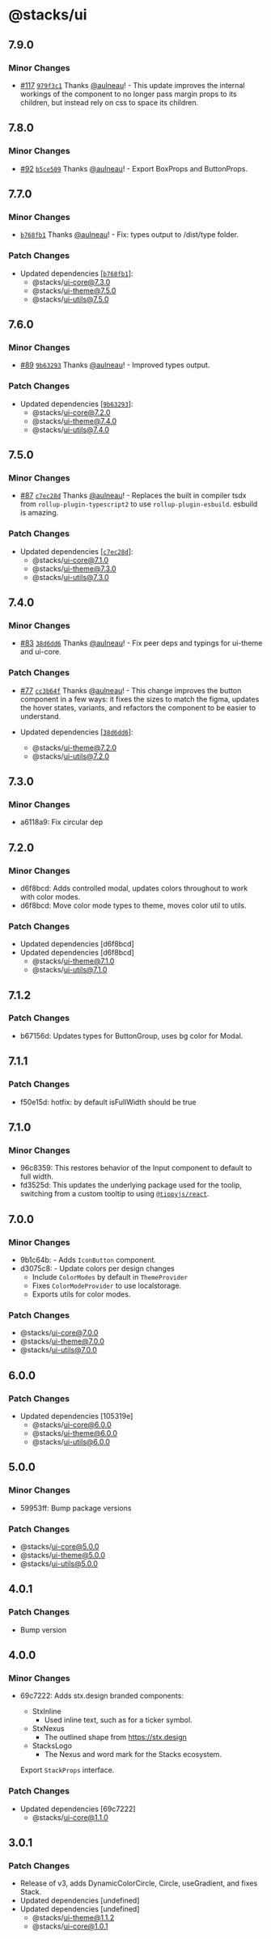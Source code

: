# @stacks/ui

## 7.9.0

### Minor Changes

- [#117](https://github.com/blockstack/ui/pull/117) [`979f3c1`](https://github.com/blockstack/ui/commit/979f3c1502f9619ca7ed7aec43c3204cc96c1514) Thanks [@aulneau](https://github.com/aulneau)! - This update improves the internal workings of the <Stack> component to no longer pass margin props to its children, but instead rely on css to space its children.

## 7.8.0

### Minor Changes

- [#92](https://github.com/blockstack/ui/pull/92) [`b5ce509`](https://github.com/blockstack/ui/commit/b5ce509b2083c2cca2af2a4d9f86dc6ab2477631) Thanks [@aulneau](https://github.com/aulneau)! - Export BoxProps and ButtonProps.

## 7.7.0

### Minor Changes

- [`b768fb1`](https://github.com/blockstack/ui/commit/b768fb1fb6eba8a2b62249ffba4b7a26057de391) Thanks [@aulneau](https://github.com/aulneau)! - Fix: types output to /dist/type folder.

### Patch Changes

- Updated dependencies [[`b768fb1`](https://github.com/blockstack/ui/commit/b768fb1fb6eba8a2b62249ffba4b7a26057de391)]:
  - @stacks/ui-core@7.3.0
  - @stacks/ui-theme@7.5.0
  - @stacks/ui-utils@7.5.0

## 7.6.0

### Minor Changes

- [#89](https://github.com/blockstack/ui/pull/89) [`9b63293`](https://github.com/blockstack/ui/commit/9b632939351b59517d07c41eaba4dc66385dcaa2) Thanks [@aulneau](https://github.com/aulneau)! - Improved types output.

### Patch Changes

- Updated dependencies [[`9b63293`](https://github.com/blockstack/ui/commit/9b632939351b59517d07c41eaba4dc66385dcaa2)]:
  - @stacks/ui-core@7.2.0
  - @stacks/ui-theme@7.4.0
  - @stacks/ui-utils@7.4.0

## 7.5.0

### Minor Changes

- [#87](https://github.com/blockstack/ui/pull/87) [`c7ec28d`](https://github.com/blockstack/ui/commit/c7ec28d470854fb581e34e988460a41ea81f1667) Thanks [@aulneau](https://github.com/aulneau)! - Replaces the built in compiler tsdx from `rollup-plugin-typescript2` to use `rollup-plugin-esbuild`. esbuild is amazing.

### Patch Changes

- Updated dependencies [[`c7ec28d`](https://github.com/blockstack/ui/commit/c7ec28d470854fb581e34e988460a41ea81f1667)]:
  - @stacks/ui-core@7.1.0
  - @stacks/ui-theme@7.3.0
  - @stacks/ui-utils@7.3.0

## 7.4.0

### Minor Changes

- [#83](https://github.com/blockstack/ui/pull/83) [`38d6dd6`](https://github.com/blockstack/ui/commit/38d6dd6f585678e5055cf20821353c4aad45bc91) Thanks [@aulneau](https://github.com/aulneau)! - Fix peer deps and typings for ui-theme and ui-core.

### Patch Changes

- [#77](https://github.com/blockstack/ui/pull/77) [`cc3b64f`](https://github.com/blockstack/ui/commit/cc3b64fc654143a7b72bc5c38755a4c547df8792) Thanks [@aulneau](https://github.com/aulneau)! - This change improves the button component in a few ways: it fixes the sizes to match the figma, updates the hover states, variants, and refactors the component to be easier to understand.

- Updated dependencies [[`38d6dd6`](https://github.com/blockstack/ui/commit/38d6dd6f585678e5055cf20821353c4aad45bc91)]:
  - @stacks/ui-theme@7.2.0
  - @stacks/ui-utils@7.2.0

## 7.3.0

### Minor Changes

- a6118a9: Fix circular dep

## 7.2.0

### Minor Changes

- d6f8bcd: Adds controlled modal, updates colors throughout to work with color modes.
- d6f8bcd: Move color mode types to theme, moves color util to utils.

### Patch Changes

- Updated dependencies [d6f8bcd]
- Updated dependencies [d6f8bcd]
  - @stacks/ui-theme@7.1.0
  - @stacks/ui-utils@7.1.0

## 7.1.2

### Patch Changes

- b67156d: Updates types for ButtonGroup, uses bg color for Modal.

## 7.1.1

### Patch Changes

- f50e15d: hotfix: by default isFullWidth should be true

## 7.1.0

### Minor Changes

- 96c8359: This restores behavior of the Input component to default to full width.
- fd3525d: This updates the underlying package used for the toolip, switching from a custom tooltip to using [`@tippyjs/react`](https://github.com/atomiks/tippyjs-react).

## 7.0.0

### Minor Changes

- 9b1c64b: - Adds `IconButton` component.
- d3075c8: - Update colors per design changes
  - Include `ColorModes` by default in `ThemeProvider`
  - Fixes `ColorModeProvider` to use localstorage.
  - Exports utils for color modes.

### Patch Changes

- @stacks/ui-core@7.0.0
- @stacks/ui-theme@7.0.0
- @stacks/ui-utils@7.0.0

## 6.0.0

### Patch Changes

- Updated dependencies [105319e]
  - @stacks/ui-core@6.0.0
  - @stacks/ui-theme@6.0.0
  - @stacks/ui-utils@6.0.0

## 5.0.0

### Minor Changes

- 59953ff: Bump package versions

### Patch Changes

- @stacks/ui-core@5.0.0
- @stacks/ui-theme@5.0.0
- @stacks/ui-utils@5.0.0

## 4.0.1

### Patch Changes

- Bump version

## 4.0.0

### Minor Changes

- 69c7222: Adds stx.design branded components:

  - StxInline
    - Used inline text, such as for a ticker symbol.
  - StxNexus
    - The outlined shape from https://stx.design
  - StacksLogo
    - The Nexus and word mark for the Stacks ecosystem.

  Export `StackProps` interface.

### Patch Changes

- Updated dependencies [69c7222]
  - @stacks/ui-core@1.1.0

## 3.0.1

### Patch Changes

- Release of v3, adds DynamicColorCircle, Circle, useGradient, and fixes Stack.
- Updated dependencies [undefined]
- Updated dependencies [undefined]
  - @stacks/ui-theme@1.1.2
  - @stacks/ui-core@1.0.1
